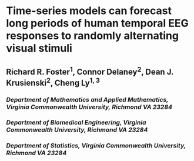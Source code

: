 # Time-series models can forecast long periods of human temporal EEG responses to randomly alternating visual stimuli <br />

## Richard R. Foster$^1$, Connor Delaney$^2$, Dean J. Krusienski$^2$, Cheng Ly$^{1,3}$ <br />
### _Department of Mathematics and Applied Mathematics, Virginia Commonwealth University, Richmond VA 23284_ <br />
### _Department of Biomedical Engineering, Virginia Commonwealth University, Richmond VA 23284 <br />_
### _Department of Statistics, Virginia Commonwealth University, Richmond VA 23284 <br />_

